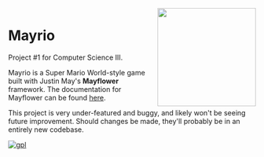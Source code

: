 <img align="right" src="https://i.imgur.com/ibzPRRa.png" width="200" height="200"/>

# Mayrio
Project #1 for Computer Science III.

Mayrio is a Super Mario World-style game built with Justin May's <b>Mayflower</b> framework.
The documentation for Mayflower can be found [here](http://mayflower.docs.ga/).

This project is very under-featured and buggy, and likely won't be seeing future improvement. Should changes be made, they'll probably be in an entirely new codebase.

[gpl]: https://www.gnu.org/graphics/gplv3-88x31.png
[ ![gpl][] ](https://www.gnu.org/licenses/licenses.html#GPL)
